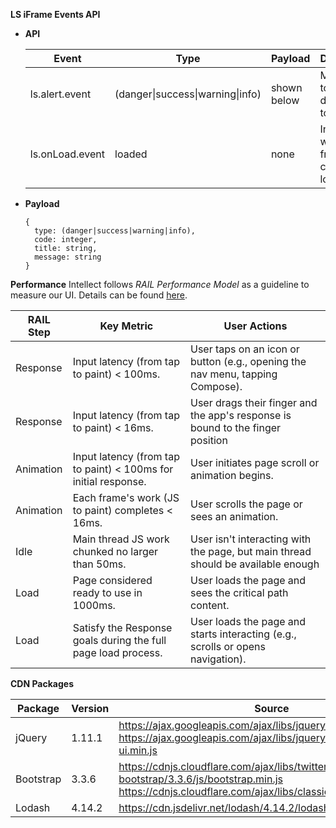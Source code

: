 
**LS iFrame Events API**
- **API**

  | Event                | Type                             | Payload         | Description                             |  
  |----------------------|----------------------------------|-----------------|-----------------------------------------|  
  | ls.alert.event       | (danger\|success\|warning\|info) | shown below     | Messages to be displayed to end user    |  
  | ls.onLoad.event      | loaded                           | none            | Indicates when frames content is loaded | 

- **Payload**
  ```
  {
    type: (danger|success|warning|info),
    code: integer,
    title: string,
    message: string
  }
  ```


**Performance**
Intellect follows _RAIL Performance Model_ as a guideline to measure our UI.
Details can be found [here](https://developers.google.com/web/tools/chrome-devtools/profile/evaluate-performance/rail).

| RAIL Step | Key Metric	                                                    | User Actions |
|-----------|-----------------------------------------------------------------|--------------|
| Response	| Input latency (from tap to paint) < 100ms.	                    | User taps on an icon or button (e.g., opening the nav menu, tapping Compose). |
| Response	| Input latency (from tap to paint) < 16ms.	                      | User drags their finger and the app's response is bound to the finger position | (e.g., pull to refresh, swiping a carousel). |
| Animation	| Input latency (from tap to paint) < 100ms for initial response.	| User initiates page scroll or animation begins. |
| Animation	| Each frame's work (JS to paint) completes < 16ms.	              | User scrolls the page or sees an animation. |
| Idle	    | Main thread JS work chunked no larger than 50ms.	              | User isn't interacting with the page, but main thread should be available enough | to handle the next user input. |
| Load	    | Page considered ready to use in 1000ms.	                        | User loads the page and sees the critical path content. |
| Load	    | Satisfy the Response goals during the full page load process.	  | User loads the page and starts interacting (e.g., scrolls or opens navigation). |

**CDN Packages** 

| Package   | Version    | Source                                                                     |  
|-----------|------------|----------------------------------------------------------------------------|  
| jQuery    | 1.11.1     | https://ajax.googleapis.com/ajax/libs/jquery/1.11.1/jquery.min.js https://ajax.googleapis.com/ajax/libs/jqueryui/1.11.4/jquery-ui.min.js |  
| Bootstrap | 3.3.6      | https://cdnjs.cloudflare.com/ajax/libs/twitter-bootstrap/3.3.6/js/bootstrap.min.js https://cdnjs.cloudflare.com/ajax/libs/classie/1.0.1/classie.min.js |  
| Lodash    | 4.14.2     | https://cdn.jsdelivr.net/lodash/4.14.2/lodash.min.js                       |  
